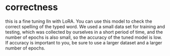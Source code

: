 # correctness
this is a fine tuning lln with LoRA.
You can use this model to check the correct spelling of the typed word.
We used a small data set for training and testing, which was collected by ourselves in a short period of time, and the number of epochs is also small, so the accuracy of the tuned model is low. 
If accuracy is important to you, be sure to use a larger dataset and a larger number of epochs.
